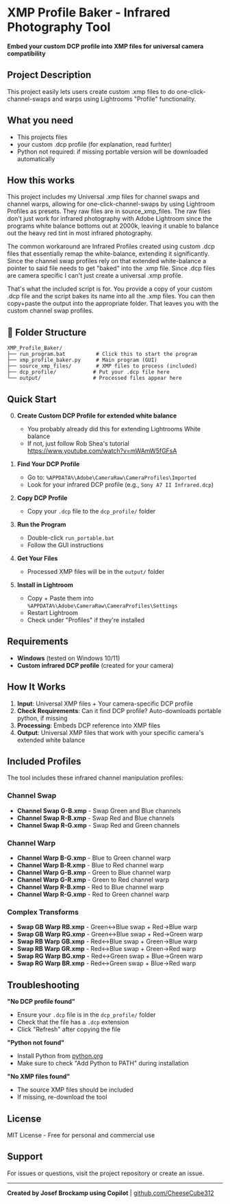 # XMP Profile Baker - Infrared Photography Tool

**Embed your custom DCP profile into XMP files for universal camera compatibility**

## Project Description

This project easily lets users create custom .xmp files to do one-click-channel-swaps and warps using Lightrooms "Profile" functionality.

## What you need

- This projects files
- your custom .dcp profile (for explanation, read furhter)
- Python not required: if missing portable version will be downloaded automatically

## How this works

This project includes my Universal .xmp files for channel swaps and channel warps, allowing for one-click-channel-swaps by using Lightroom Profiles as presets. They raw files are in source_xmp_files. The raw files don't just work for infrared photography with Adobe Lightroom since the programs white balance bottoms out at 2000k, leaving it unable to balance out the heavy red tint in most infrared photography. 

The common workaround are Infrared Profiles created using custom .dcp files that essentially remap the white-balance, extending it significantly. Since the channel swap profiles rely on that extended white-balance a pointer to said file needs to get "baked" into the .xmp file. Since .dcp files are camera specific I can't just create a universal .xmp profile.

That's what the included script is for. You provide a copy of your custom .dcp file and the script bakes its name into all the .xmp files. You can then copy+paste the output into the appropriate folder. That leaves you with the custom channel swap profiles.

## 📁 Folder Structure

```
XMP_Profile_Baker/
├── run_program.bat          # Click this to start the program
├── xmp_profile_baker.py     # Main program (GUI)
├── source_xmp_files/        # XMP files to process (included)
├── dcp_profile/            # Put your .dcp file here
└── output/                 # Processed files appear here
```

## Quick Start

0. **Create Custom DCP Profile for extended white balance**
   - You probably already did this for extending Lightrooms White balance
   - If not, just follow Rob Shea's tutorial https://www.youtube.com/watch?v=mWAmW5fGFsA

1. **Find Your DCP Profile**
   - Go to: `%APPDATA%\Adobe\CameraRaw\CameraProfiles\Imported`
   - Look for your infrared DCP profile (e.g., `Sony A7 II Infrared.dcp`)

2. **Copy DCP Profile**
   - Copy your `.dcp` file to the `dcp_profile/` folder

3. **Run the Program**
   - Double-click `run_portable.bat`
   - Follow the GUI instructions

4. **Get Your Files**
   - Processed XMP files will be in the `output/` folder

5. **Install in Lightroom**
   - Copy + Paste them into `%APPDATA%\Adobe\CameraRaw\CameraProfiles\Settings`
   - Restart Lightroom
   - Check under "Profiles" if they're installed

## Requirements

- **Windows** (tested on Windows 10/11)
- **Custom infrared DCP profile** (created for your camera)

## How It Works

1. **Input**: Universal XMP files + Your camera-specific DCP profile
2. **Check Requirements**: Can it find DCP profile? Auto-downloads portable python, if missing
2. **Processing**: Embeds DCP reference into XMP files
3. **Output**: Universal XMP files that work with your specific camera's extended white balance

## Included Profiles

The tool includes these infrared channel manipulation profiles:

### Channel Swap
- **Channel Swap G-B.xmp** - Swap Green and Blue channels
- **Channel Swap R-B.xmp** - Swap Red and Blue channels
- **Channel Swap R-G.xmp** - Swap Red and Green channels

### Channel Warp
- **Channel Warp B-G.xmp** - Blue to Green channel warp
- **Channel Warp B-R.xmp** - Blue to Red channel warp  
- **Channel Warp G-B.xmp** - Green to Blue channel warp
- **Channel Warp G-R.xmp** - Green to Red channel warp
- **Channel Warp R-B.xmp** - Red to Blue channel warp
- **Channel Warp R-G.xmp** - Red to Green channel warp

### Complex Transforms
- **Swap GB Warp RB.xmp** - Green↔Blue swap + Red→Blue warp
- **Swap GB Warp RG.xmp** - Green↔Blue swap + Red→Green warp
- **Swap RB Warp GB.xmp** - Red↔Blue swap + Green→Blue warp
- **Swap RB Warp GR.xmp** - Red↔Blue swap + Green→Red warp
- **Swap RG Warp BG.xmp** - Red↔Green swap + Blue→Green warp
- **Swap RG Warp BR.xmp** - Red↔Green swap + Blue→Red warp


## Troubleshooting

**"No DCP profile found"**
- Ensure your `.dcp` file is in the `dcp_profile/` folder
- Check that the file has a `.dcp` extension
- Click "Refresh" after copying the file

**"Python not found"**
- Install Python from [python.org](https://python.org)
- Make sure to check "Add Python to PATH" during installation

**"No XMP files found"**
- The source XMP files should be included
- If missing, re-download the tool

## License

MIT License - Free for personal and commercial use

## Support

For issues or questions, visit the project repository or create an issue.

---

**Created by Josef Brockamp using Copilot** | [github.com/CheeseCube312](https://github.com/CheeseCube312)